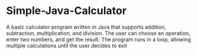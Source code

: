 # Simple-Java-Calculator
A basic calculator program written in Java that supports addition, subtraction, multiplication, and division. The user can choose an operation, enter two numbers, and get the result. The program runs in a loop, allowing multiple calculations until the user decides to exit
